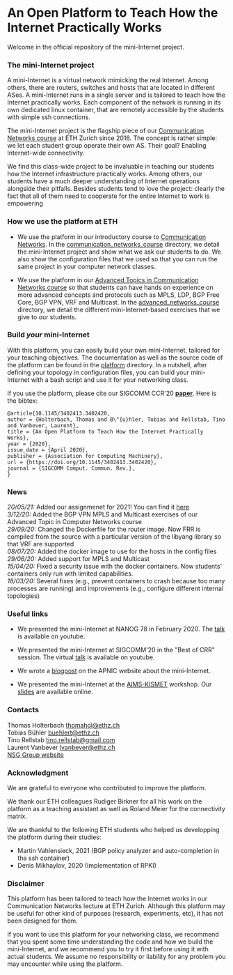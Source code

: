 # An Open Platform to Teach How the Internet Practically Works

Welcome in the official repository of the mini-Internet project.

### The mini-Internet project

A mini-Internet is a virtual network mimicking the real Internet. Among others, there are routers, switches and hosts that are located in different ASes. A mini-Internet runs in a single server and is tailored to teach how the Internet practically works. Each component of the network is running in its own dedicated linux container, that are remotely accessible by the students with simple ssh connections.

The mini-Internet project is the flagship piece of our [Communication Networks course](https://comm-net.ethz.ch/) at ETH Zurich since 2016. The concept is rather simple: we let each student group operate their own AS. Their goal? Enabling Internet-wide connectivity.

We find this class-wide project to be invaluable in teaching our students how the Internet infrastructure practically works. Among others, our students have a much deeper understanding of Internet operations alongside their pitfalls. Besides students tend to love the project: clearly the fact that all of them need to cooperate for the entire Internet to work is empowering

### How we use the platform at ETH

- We use the platform in our introductory course to [Communication Networks](https://comm-net.ethz.ch/). In the [communication_networks_course](communication_networks_course) directory, we detail the mini-Internet project and show what we ask our students to do. We also show the configuration files that we used so that you can run the same project in your computer network classes.

- We use the platform in our [Advanced Topics in Communication Networks course](https://adv-net.ethz.ch/) so that students can have hands on experience on more advanced concepts and protocols such as MPLS, LDP, BGP Free Core, BGP VPN, VRF and Multicast. In the [advanced_networks_course](advanced_networks_course) directory, we detail the different mini-Internet-based exercises that we give to our students.

### Build _your_ mini-Internet

With this platform, you can easily build your own mini-Internet, tailored for your teaching objectives.
The documentation as well as the source code of the platform can be found in the [platform](platform) directory.
In a nutshell, after defining your topology in configuration files, you can build your mini-Internet with a bash script and use it for your networking class. 

If you use the platform, please cite our SIGCOMM CCR'20 **[paper](https://dl.acm.org/doi/pdf/10.1145/3402413.3402420)**. Here is the bibtex:
```
@article{10.1145/3402413.3402420,
author = {Holterbach, Thomas and B\"{u}hler, Tobias and Rellstab, Tino and Vanbever, Laurent},
title = {An Open Platform to Teach How the Internet Practically Works},
year = {2020},
issue_date = {April 2020},
publisher = {Association for Computing Machinery},
url = {https://doi.org/10.1145/3402413.3402420},
journal = {SIGCOMM Comput. Commun. Rev.},
}
```

### News

*20/05/21:* Added our assignmenet for 2021! You can find it [here](https://github.com/nsg-ethz/mini_internet_project/tree/master/communication_networks_course/2021_assignement_eth) \
*3/12/20:* Added the BGP VPN MPLS and Multicast exercises of our Advanced Topic in Computer Networks course \
*29/09/20:* Changed the Dockerfile for the router image. Now FRR is compiled from the source with a particular version of the libyang library so that VRF are supported \
*08/07/20:* Added the docker image to use for the hosts in the config files \
*29/06/20:* Added support for MPLS and Multicast \
*15/04/20:* Fixed a security issue with the docker containers. Now students' containers only run with limited capabilities. \
*18/03/20:* Several fixes (e.g., prevent containers to crash because too many processes are running) and improvements (e.g., configure different internal topologies)

### Useful links

- We presented the mini-Internet at NANOG 78 in February 2020. The [talk](https://www.youtube.com/watch?v=8SRjTqH5Z8M&list=PLO8DR5ZGla8jSzWlrWt_cz13LLAz44rHY&index=11&t=0s) is available on youtube.

- We presented the mini-Internet at SIGCOMM'20 in the "Best of CRR" session. The virtual [talk](https://www.youtube.com/watch?v=PoEo4yGN0Rw&t=687s) is available on youtube. 

- We wrote a [blogpost](https://blog.apnic.net/2020/04/14/develop-your-own-mini-internet-to-teach-students-virtually-about-network-operations/) on the APNIC website about the mini-Internet.

- We presented the mini-Internet at the [AIMS-KISMET](https://www.caida.org/workshops/kismet/2002/) workshop. Our [slides](https://www.caida.org/workshops/kismet/2002/slides/kismet2002_tholterbach.pdf) are available online. 

### Contacts

Thomas Holterbach <thomahol@ethz.ch> \
Tobias Bühler <buehlert@ethz.ch> \
Tino Rellstab <tino.rellstab@gmail.com> \
Laurent Vanbever <lvanbever@ethz.ch> \
[NSG Group website](https://nsg.ee.ethz.ch/home/)

### Acknowledgment

We are grateful to everyone who contributed to improve the platform.

We thank our ETH colleagues Rudiger Birkner for all his work on the platform as a teaching assistant as well as Roland Meier for the connectivity matrix. 

We are thankful to the following ETH students who helped us developping the platform during their studies:
- Martin Vahlensieck, 2021 (BGP policy analyzer and auto-completion in the ssh container)
- Denis Mikhaylov, 2020 (Implementation of RPKI)

### Disclaimer

This platform has been tailored to teach how the Internet works in our Communication Networks lecture at ETH Zurich. Although this platform may be useful for other kind of purposes (research, experiments, etc), it has not been designed for them.

If you want to use this platform for your networking class, we recommend that you spent some time understanding the code and how we build the mini-Internet, and we recommend you to try it first before using it with actual students.
We assume no responsibility or liability for any problem you may encounter while using the platform.
